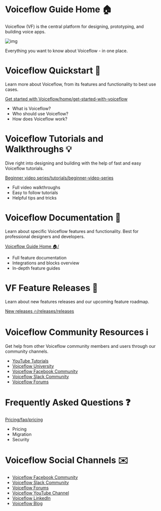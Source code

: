 # Voiceflow Guide Home 🏠

Voiceflow (VF) is the central platform for designing, prototyping, and building voice apps.

![img](https://gblobscdn.gitbook.com/assets%2F-LgK_X2m6IAIYcINBjCj%2F-Lgt3VZWI6nebuw_tHaz%2F-Lgt4_IW12ONrl_MGgMD%2FGroup%203.png?alt=media&token=0a30fce7-cfa8-41b2-853d-9e92dc9ea452)

Everything you want to know about Voiceflow - in one place.

# **Voiceflow Quickstart** 🏁

Learn more about Voiceflow, from its features and functionality to best use cases.

[Get started with Voiceflow/home/get-started-with-voiceflow](https://docs.voiceflow.com/home/get-started-with-voiceflow)

- What is Voiceflow?
- Who should use Voiceflow?
- How does Voiceflow work?

# **Voiceflow Tutorials and Walkthroughs 💡**

Dive right into designing and building with the help of fast and easy Voiceflow tutorials.

[Beginner video series/tutorials/beginner-video-series](https://docs.voiceflow.com/tutorials/beginner-video-series)

- Full video walkthroughs
- Easy to follow tutorials
- Helpful tips and tricks

# **Voiceflow Documentation 📝**

Learn about specific Voiceflow features and functionality. Best for professional designers and developers.

[Voiceflow Guide Home 🏠/](https://docs.voiceflow.com/)

- Full feature documentation
- Integrations and blocks overview
- In-depth feature guides

# **VF Feature Releases 🚀**

Learn about new features releases and our upcoming feature roadmap.

[New releases 🔥/releases/releases](https://docs.voiceflow.com/releases/releases)

# **Voiceflow Community Resources ℹ️**

Get help from other Voiceflow community members and users through our community channels.

- [YouTube Tutorials](https://www.youtube.com/channel/UCbqUIYQ7J2rS6C_nk4cNTxQ/)
- [Voiceflow University](https://learn.voiceflow.com/en/)
- [Voiceflow Facebook Community](https://www.facebook.com/groups/voiceflowgroup/)
- [Voiceflow Slack Community](https://join.slack.com/t/voicefirst-workspace/shared_invite/enQtNjUzMDgxNDk5MjY4LWFlMzBlNzRmZGIzNDBmZmFiMmJiYjE1NTk1YmE5MWViZWZlZGQ3YmI1ZjVlZDJhYzRjNTY2MzYzNjNlYTc0MzE)
- [Voiceflow Forums](https://forum.voiceflow.com/)

# **Frequently Asked Questions ❓**

[Pricing/faq/pricing](https://docs.voiceflow.com/faq/pricing)

- Pricing
- Migration
- Security

# **Voiceflow Social Channels ✉️**

- [Voiceflow Facebook Community](https://www.facebook.com/groups/voiceflowgroup/)
- [Voiceflow Slack Community](https://join.slack.com/t/voicefirst-workspace/shared_invite/enQtNjUzMDgxNDk5MjY4LWFlMzBlNzRmZGIzNDBmZmFiMmJiYjE1NTk1YmE5MWViZWZlZGQ3YmI1ZjVlZDJhYzRjNTY2MzYzNjNlYTc0MzE)
- [Voiceflow Forums](https://forum.voiceflow.com/)
- [Voiceflow YouTube Channel](https://www.youtube.com/channel/UCbqUIYQ7J2rS6C_nk4cNTxQ/)
- [Voiceflow LinkedIn](https://www.linkedin.com/company/voiceflowhq/)
- [Voiceflow Blog](https://www.voiceflow.com/blog)